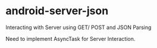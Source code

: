 android-server-json
===================

Interacting with Server using GET/ POST and JSON Parsing

Need to implement AsyncTask for Server Interaction. 
